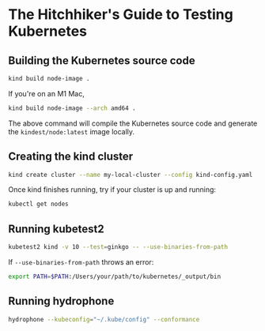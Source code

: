 # The Hitchhiker's Guide to Testing Kubernetes

## Building the Kubernetes source code

```bash
kind build node-image .
```

If you're on an M1 Mac,

```bash
kind build node-image --arch amd64 .
```

The above command will compile the Kubernetes source code and generate the `kindest/node:latest` image locally.

## Creating the kind cluster

```bash
kind create cluster --name my-local-cluster --config kind-config.yaml
```

Once kind finishes running, try if your cluster is up and running:

```bash
kubectl get nodes
```

## Running kubetest2

```bash
kubetest2 kind -v 10 --test=ginkgo -- --use-binaries-from-path
```

If `--use-binaries-from-path` throws an error:

```bash
export PATH=$PATH:/Users/your/path/to/kubernetes/_output/bin
```

## Running hydrophone

```bash
hydrophone --kubeconfig="~/.kube/config" --conformance
```
